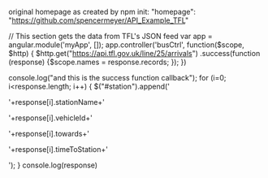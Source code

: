 


original homepage as created by npm init:
"homepage": "https://github.com/spencermeyer/API_Example_TFL"


//  This section gets the data from TFL's JSON feed
var app = angular.module('myApp', []);
app.controller('busCtrl', function($scope, $http) {
  $http.get("https://api.tfl.gov.uk/line/25/arrivals")
  .success(function (response) {$scope.names = response.records;
  });
})

 console.log("and this is the success function callback");
 for (i=0; i<response.length; i++) {
  $("#station").append('<div class="row"><div class="col-sm-3"><div class="form-group"><p>'+response[i].stationName+'</p></div></div><div class="col-sm-2"><div class="form-group"><p>'+response[i].vehicleId+'</p></div></div><div class="col-sm-4"><div class="form-group"><p>'+response[i].towards+'</p></div></div><div class="col-sm-2"><div class="form-group"><p>'+response[i].timeToStation+'</p></div></div>     </div>');
    }
  console.log(response)
